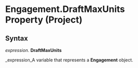 
# Engagement.DraftMaxUnits Property (Project)

## Syntax

 _expression_. **DraftMaxUnits**

 _expression_A variable that represents a  **Engagement** object.

